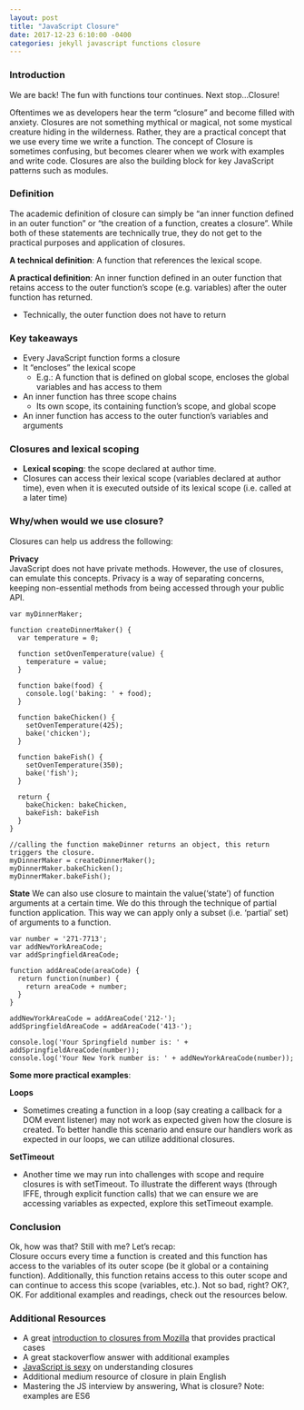 ```yaml
---
layout: post
title: "JavaScript Closure"
date: 2017-12-23 6:10:00 -0400
categories: jekyll javascript functions closure
---
```


### Introduction
We are back! The fun with functions tour continues.  Next stop…Closure!  

Oftentimes we as developers hear the term “closure” and become filled with anxiety.  Closures are not something mythical or magical, not some mystical creature hiding in the wilderness.  Rather, they are a practical concept that we use every time we write a function. The concept of Closure is sometimes confusing, but becomes clearer when we work with examples and write code.  Closures are also the building block for key JavaScript patterns  such as modules.  

### Definition
The academic definition of closure can simply be “an inner function defined in an outer function” or “the creation of a function, creates a closure”.  While both of these statements are technically true, they do not get to the practical purposes and application of closures.  

**A technical definition**: A function that references the lexical scope.

**A practical definition**:  An inner function defined in an outer function that retains access to the outer function’s scope (e.g. variables) after the outer function has returned.
 - Technically, the outer function does not have to return

### Key takeaways
- Every JavaScript function forms a closure
- It “encloses” the lexical scope
  - E.g.: A function that is defined on global scope, encloses the global variables and has access to them
- An inner function has three scope chains
  - Its own scope, its containing function’s scope, and global scope
- An inner function has access to the outer function’s variables and arguments

### Closures and lexical scoping
- **Lexical scoping**: the scope declared at author time.
- Closures can access their lexical scope (variables declared at author time), even when it is executed outside of its lexical scope (i.e. called at a later time)

### Why/when would we use closure?
Closures can help us address the following:

**Privacy**  
JavaScript does not have private methods.  However, the use of closures, can emulate this concepts. Privacy is a way of separating concerns, keeping non-essential methods from being accessed through your public API.

```
var myDinnerMaker;

function createDinnerMaker() {
  var temperature = 0;

  function setOvenTemperature(value) {
    temperature = value;
  }

  function bake(food) {
    console.log('baking: ' + food);
  }

  function bakeChicken() {
    setOvenTemperature(425);
    bake('chicken');
  }

  function bakeFish() {
    setOvenTemperature(350);
    bake('fish');
  }

  return {
    bakeChicken: bakeChicken,
    bakeFish: bakeFish
  }
}

//calling the function makeDinner returns an object, this return triggers the closure.
myDinnerMaker = createDinnerMaker();
myDinnerMaker.bakeChicken();
myDinnerMaker.bakeFish();
```

**State**
We can also use closure to maintain the value(‘state’) of function arguments at a certain time. We do this through the technique of partial function application. This way we can apply only a subset (i.e. ‘partial’ set) of arguments to a function.

```
var number = '271-7713';
var addNewYorkAreaCode;
var addSpringfieldAreaCode;

function addAreaCode(areaCode) {
  return function(number) {
    return areaCode + number;
  }
}

addNewYorkAreaCode = addAreaCode('212-');
addSpringfieldAreaCode = addAreaCode('413-');

console.log('Your Springfield number is: ' + addSpringfieldAreaCode(number));
console.log('Your New York number is: ' + addNewYorkAreaCode(number));
```

**Some more practical examples**:

**Loops**
- Sometimes creating a function in a loop (say creating a callback for a DOM event listener) may not work as expected given how the closure is created.  To better handle this scenario and ensure our handlers work as expected in our loops, we can utilize additional closures.

**SetTimeout**
- Another time we may run into challenges with scope and require closures is with setTimeout.  To illustrate the different ways (through IFFE, through explicit function calls) that we can ensure we are accessing variables as expected, explore this setTimeout example.

### Conclusion
Ok, how was that? Still with me? Let’s recap:  
Closure occurs every time a function is created and this function has access to the variables of its outer scope (be it global or a containing function).   Additionally, this function retains access to this outer scope and can continue to access this scope (variables, etc.).  Not so bad, right? OK?, OK. For additional examples and readings, check out the resources below.

### Additional Resources
- A great [introduction to closures from Mozilla](https://developer.mozilla.org/en-US/docs/Web/JavaScript/Closures) that provides practical cases
- A great stackoverflow answer with additional examples
- [JavaScript is sexy](http://javascriptissexy.com/understand-javascript-closures-with-ease/) on understanding closures
- Additional medium resource of closure in plain English
- Mastering the JS interview by answering, What is closure? Note: examples are ES6
